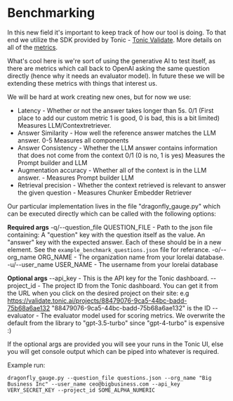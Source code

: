 # Benchmarking

In this new field it's important to keep track of how our tool is doing. To that end we utilize the SDK provided by Tonic - [Tonic Validate](https://docs.tonic.ai/validate/about-tonic-validate/tonic-validate-what-is). More details on all of the [metrics](https://docs.tonic.ai/validate/about-rag-metrics/tonic-validate-rag-metrics-summary).

What's cool here is we're sort of using the generative AI to test itself, as there are metrics which call back to OpenAI asking the same question directly (hence why it needs an evaluator model). In future these we will be extending these metrics with things that interest us.

We will be hard at work creating new ones, but for now we use:

* Latency - Whether or not the answer takes longer than 5s. 0/1 (First place to add our custom metric 1 is good, 0 is bad, this is a bit limited) Measures LLM/Contextretriever.
* Answer Similarity - How well the reference answer matches the LLM answer. 0-5 Measures all components
* Answer Consistency - Whether the LLM answer contains information that does not come from the context 0/1 (0 is no, 1 is yes) Measures the Prompt builder and LLM
* Augmentation accuracy - Whether all of the context is in the LLM answer. - Measures Prompt builder LLM
* Retrieval precision - Whether the context retrieved is relevant to answer the given question - Measures Chunker Embedder Retriever

Our particular implementation lives in the file "dragonfly_gauge.py" which can be executed directly which can be called with the following options:

**Required args**
-q/--question_file QUESTION_FILE - Path to the json file containing:
                                   A "question" key with the question itself as the value.
                                   An "answer" key with the expected answer.
                                   Each of these should be in a new element.
                                   See the `example_benchmark_questions.json` file for referance.
-o/--org_name ORG_NAME  - The organization name from your lorelai database.
-u/--user_name USER_NAME - The username from your lorelai database

**Optional args**
--api_key  - This is the API key for the Tonic dashboard.
--project_id - The project ID from the Tonic dashboard. You can get it from the URL when you click on the desired project on their site: e.g https://validate.tonic.ai/projects/88479076-9ca5-44bc-badd-75b68a6ae132 "88479076-9ca5-44bc-badd-75b68a6ae132" is the ID
--evaluator - The evaluator model used for scoring metrics. We overwrite the default from the library to "gpt-3.5-turbo" since "gpt-4-turbo" is expensive :)

If the optional args are provided you will see your runs in the Tonic UI, else you will get console output which can be piped into whatever is required.

Example run:

```
dragonfly_gauge.py --question_file questions.json --org_name "Big Business Inc" --user_name ceo@bigbusiness.com --api_key VERY_SECRET_KEY --project_id SOME_ALPHA_NUMERIC
```
